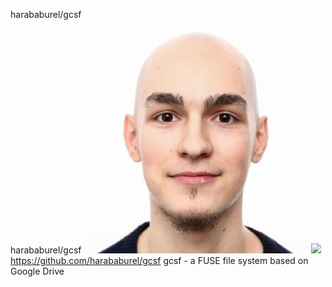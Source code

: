 harababurel/gcsf

harababurel/gcsf
![](../_resources/fb5800651cfe3f84212fe1aecdbeae9f.png)
![](../_resources/8e7c4882d6ca034f0e14355cbae1d8f9.png)https://github.com/harababurel/gcsf
gcsf - a FUSE file system based on Google Drive